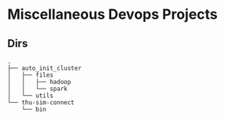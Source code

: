 # Miscellaneous Devops Projects
## Dirs
```
.
├── auto_init_cluster
│   ├── files
│   │   ├── hadoop
│   │   └── spark
│   └── utils
└── thu-sim-connect
    └── bin
```